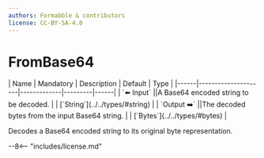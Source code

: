 ```yaml
---
authors: Formabble & contributors
license: CC-BY-SA-4.0
---
```



# FromBase64

<div class="sh-parameters" markdown="1">
| Name | Mandatory | Description | Default | Type |
|------|---------------------|-------------|---------|------|
| `⬅️ Input` ||A Base64 encoded string to be decoded. | | [`String`](../../types/#string) |
| `Output ➡️` ||The decoded bytes from the input Base64 string. | | [`Bytes`](../../types/#bytes) |

</div>

Decodes a Base64 encoded string to its original byte representation.

--8<-- "includes/license.md"

